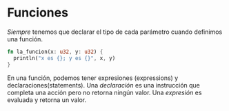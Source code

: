 # Funciones


_Siempre_ tenemos que declarar el tipo de cada parámetro cuando definimos una función.
```rust
fn la_funcion(x: u32, y: u32) {
  println("x es {}; y es {}", x, y)
}
```

En una función, podemos tener expresiones (expressions) y declaraciones(statements). 
Una _declaración_ es una instrucción que completa una acción pero no retorna ningún valor.
Una _expresión_ es evaluada y retorna un valor.

```rust


```
